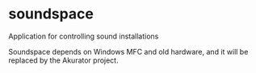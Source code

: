 # soundspace
Application for controlling sound installations

Soundspace depends on Windows MFC and old hardware, and it will be replaced by the Akurator project.

